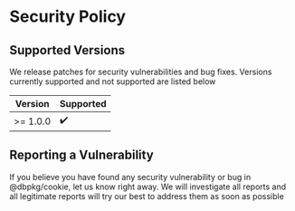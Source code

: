 # Security Policy

## Supported Versions

We release patches for security vulnerabilities and bug fixes. Versions currently supported and not supported are listed below

| Version  | Supported          |
| -------- | ------------------ |
| >= 1.0.0 | :heavy_check_mark: |

## Reporting a Vulnerability

If you believe you have found any security vulnerability or bug in @dbpkg/cookie, let us know right away. We will investigate all reports and all legitimate
reports will try our best to address them as soon as possible
